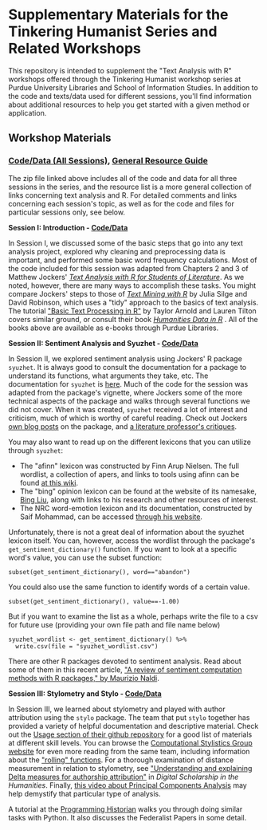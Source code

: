 
# Supplementary Materials for the Tinkering Humanist Series and Related Workshops


This repository is intended to supplement the "Text Analysis with R" workshops offered through the Tinkering Humanist workshop series at Purdue University Libraries and School of Information Studies. In addition to the code and texts/data used for different sessions, you'll find information about additional resources to help you get started with a given method or application. 

## Workshop Materials

### [Code/Data (All Sessions)](/data/TAwR_AllSessions.zip), [General Resource Guide](generalResourceGuide.html)
The zip file linked above includes all of the code and data for all three sessions in the series, and the resource list is a more general collection of links concerning text analysis and R. For detailed comments and links concerning each session's topic, as well as for the code and files for particular sessions only, see below.

**Session I: Introduction - [Code/Data](/data/sessionOneFiles.zip)**


In Session I, we discussed some of the basic steps that go into any text analysis project, explored why cleaning and preprocessing data is important, and performed some basic word frequency calculations. Most of the code included for this session was adapted from Chapters 2 and 3 of Matthew Jockers' [*Text Analysis with R for Students of Literature*](https://purdue-primo-prod.hosted.exlibrisgroup.com/primo-explore/fulldisplay?docid=PURDUE_ALMA51683474750001081&context=L&vid=PURDUE&search_scope=everything&tab=default_tab&lang=en_US). As we noted, however, there are many ways to accomplish these tasks. You might compare Jockers' steps to those of [*Text Mining with R*](https://purdue-primo-prod.hosted.exlibrisgroup.com/primo-explore/fulldisplay?docid=PURDUE_ALMA51719072750001081&context=L&vid=PURDUE&search_scope=everything&tab=default_tab&lang=en_US) by Julia Silge and David Robinson, which uses a "tidy" approach to the basics of text analysis. The tutorial ["Basic Text Processing in R"](https://programminghistorian.org/en/lessons/basic-text-processing-in-r) by Taylor Arnold and Lauren Tilton covers similar ground, or consult their book [*Humanities Data in R*](https://purdue-primo-prod.hosted.exlibrisgroup.com/primo-explore/fulldisplay?docid=PURDUE_ALMA51719072750001081&context=L&vid=PURDUE&search_scope=everything&tab=default_tab&lang=en_US) . All of the books above are available as e-books through Purdue Libraries.

**Session II: Sentiment Analysis and Syuzhet - [Code/Data](/data/sessionTwoFiles.zip)**


In Session II, we explored sentiment analysis using Jockers' R package `syuzhet`. It is always good to consult the documentation for a package to understand its functions, what arguments they take, etc. The documentation for `syuzhet` is [here](https://www.rdocumentation.org/packages/syuzhet/versions/1.0.4). Much of the code for the session was adapted from the package's vignette, where Jockers some of the more technical aspects of the package and walks through several functions we did not cover. When it was created, `syuzhet` received a lot of interest and criticism, much of which is worthy of careful reading. Check out Jockers [own blog posts](http://www.matthewjockers.net//?s=syuzhet&search=Go) on the package, and [a literature professor's critiques](https://annieswafford.wordpress.com/syuzhet-blog-posts/).

You may also want to read up on the different lexicons that you can utilize through `syuzhet`:

* The "afinn" lexicon was constructed by Finn Arup Nielsen. The full wordlist, a collection of apers, and links to tools using afinn can be found [at this wiki](http://neuro.compute.dtu.dk/wiki/AFINN). 
* The "bing" opinion lexicon can be found at the website of its namesake, [Bing Liu](https://www.cs.uic.edu/~liub/FBS/sentiment-analysis.html), along with links to his research and other resources of interest. 
* The NRC word-emotion lexicon and its documentation, constructed by Saif Mohammad, can be accessed [through his website](http://saifmohammad.com/WebPages/NRC-Emotion-Lexicon.htm). 

Unfortunately, there is not a great deal of information about the syuzhet lexicon itself. You can, however, access the wordlist through the package's `get_sentiment_dictionary()` function. If you want to look at a specific word's value, you can use the subset function:

`subset(get_sentiment_dictionary(), word=="abandon")`

You could also use the same function to identify words of a certain value.

`subset(get_sentiment_dictionary(), value==-1.00)`

But if you want to examine the list as a whole, perhaps write the file to a csv for future use (providing your own file path and file name below)
```
syuzhet_wordlist <- get_sentiment_dictionary() %>%
  write.csv(file = "syuzhet_wordlist.csv")
```
There are other R packages devoted to sentiment analysis. Read about some of them in this recent article, ["A review of sentiment computation methods with R packages," by Maurizio Naldi](https://arxiv.org/pdf/1901.08319.pdf).


**Session III: Stylometry and Stylo - [Code/Data](/data/sessionThreeFiles.zip)**


In Session III, we learned about stylometry and played with author attribution using the `stylo` package. The team that put `stylo` together has provided a variety of helpful documentation and descriptive material. Check out the [Usage section of their github repository](https://github.com/computationalstylistics/stylo#usage) for a good list of materials at different skill levels. You can browse the [Computational Stylistics Group website](https://computationalstylistics.github.io) for even more reading from the same team, including information about the ["rolling" functions](https://sites.google.com/site/computationalstylistics/projects/testing-rolling-stylometry). For a thorough examination of distance measurement in relation to stylometry, see ["Understanding and explaining Delta measures for authorship attribution"](https://doi.org/10.1093/llc/fqx023) in *Digital Scholarship in the Humanities*. Finally, [this video about Principal Components Analysis](https://www.youtube.com/watch?v=jZ532ucT6Ik) may help demystify that particular type of analysis.

A tutorial at the [Programming Historian](https://programminghistorian.org/en/lessons/introduction-to-stylometry-with-python) walks you through doing similar tasks with Python. It also discusses the Federalist Papers in some detail.  






